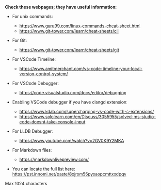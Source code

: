 **Check these webpages; they have useful information:**
* For unix commands:
	* https://www.guru99.com/linux-commands-cheat-sheet.html
	* https://www.git-tower.com/learn/cheat-sheets/cli
* For Git:
	* https://www.git-tower.com/learn/cheat-sheets/git
* For VSCode Timeline:
	* https://www.amitmerchant.com/vs-code-timeline-your-local-version-control-system/
* For VSCode Debugger:
	* https://code.visualstudio.com/docs/editor/debugging
* Enabling VSCode debugger if you have clangd extension:
	* https://www.kdab.com/supercharging-vs-code-with-c-extensions/
	* https://www.sololearn.com/en/Discuss/3055955/solved-ms-studio-code-doesnt-take-console-input
* For LLDB Debugger:
	* https://www.youtube.com/watch?v=2GV0K9Y2MKA
* For Markdown files:
	* https://markdownlivepreview.com/

* You can locate the full list here:
https://pst.innomi.net/paste/8xjrxm55pyxaopcmttxxdpqv

Max 1024 characters
